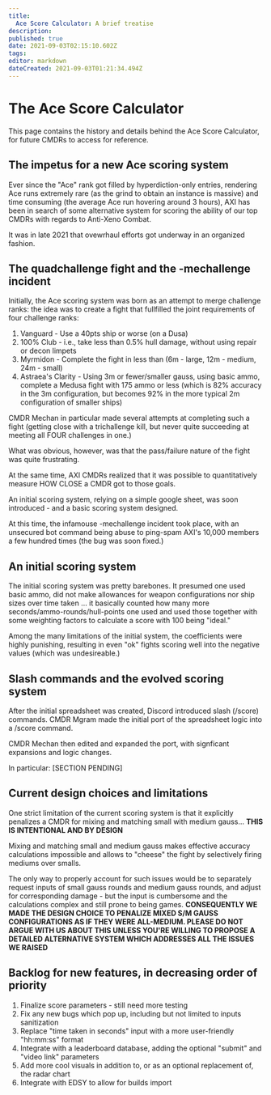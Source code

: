 ```yaml
---
title:
  Ace Score Calculator: A brief treatise
description:
published: true
date: 2021-09-03T02:15:10.602Z
tags:
editor: markdown
dateCreated: 2021-09-03T01:21:34.494Z
---
```


# The Ace Score Calculator
This page contains the history and details behind the Ace Score Calculator, for future CMDRs to access for reference.

## The impetus for a new Ace scoring system
Ever since the "Ace" rank got filled by hyperdiction-only entries, rendering Ace runs extremely rare (as the grind to obtain an instance is massive) and time consuming (the average Ace run hovering around 3 hours), AXI has been in search of some alternative system for scoring the ability of our top CMDRs with regards to Anti-Xeno Combat.

It was in late 2021 that ovewrhaul efforts got underway in an organized fashion.

## The quadchallenge fight and the -mechallenge incident
Initially, the Ace scoring system was born as an attempt to merge challenge ranks: the idea was to create a fight that fullfilled the joint requirements of four challenge ranks:
1. Vanguard - Use a 40pts ship or worse (on a Dusa)
2. 100% Club - i.e., take less than 0.5% hull damage, without using repair or decon limpets
3. Myrmidon - Complete the fight in less than (6m - large, 12m - medium, 24m - small)
4. Astraea's Clarity - Using 3m or fewer/smaller gauss, using basic ammo, complete a Medusa fight with 175 ammo or less (which is 82% accuracy in the 3m configuration, but becomes 92% in the more typical 2m configuration of smaller ships)

CMDR Mechan in particular made several attempts at completing such a fight (getting close with a trichallenge kill, but never quite succeeding at meeting all FOUR challenges in one.)

What was obvious, however, was that the pass/failure nature of the fight was quite frustrating.

At the same time, AXI CMDRs realized that it was possible to quantitatively measure HOW CLOSE a CMDR got to those goals.

An initial scoring system, relying on a simple google sheet, was soon introduced - and a basic scoring system designed.

At this time, the infamouse -mechallenge incident took place, with an unsecured bot command being abuse to ping-spam AXI's 10,000 members a few hundred times (the bug was soon fixed.)

## An initial scoring system

The initial scoring system was pretty barebones. It presumed one used basic ammo, did not make allowances for weapon configurations nor ship sizes over time taken ... it basically counted how many more seconds/ammo-rounds/hull-points one used and used those together with some weighting factors to calculate a score with 100 being "ideal."

Among the many limitations of the initial system, the coefficients were highly punishing, resulting in even "ok" fights scoring well into the negative values (which was undesireable.)

## Slash commands and the evolved scoring system

After the initial spreadsheet was created, Discord introduced slash (/score) commands. CMDR Mgram made the initial port of the spreadsheet logic into a /score command.

CMDR Mechan then edited and expanded the port, with signficant expansions and logic changes.

In particular: [SECTION PENDING]

## Current design choices and limitations

One strict limitation of the current scoring system is that it explicitly penalizes a CMDR for mixing and matching small with medium gauss... **THIS IS INTENTIONAL AND BY DESIGN**

Mixing and matching small and medium gauss makes effective accuracy calculations impossible and allows to "cheese" the fight by selectively firing mediums over smalls.

The only way to properly account for such issues would be to separately request inputs of small gauss rounds and medium gauss rounds, and adjust for corresponding damage - but the input is cumbersome and the calculations complex and still prone to being games. **CONSEQUENTLY WE MADE THE DESIGN CHOICE TO PENALIZE MIXED S/M GAUSS CONFIGURATIONS AS IF THEY WERE ALL-MEDIUM. PLEASE DO NOT ARGUE WITH US ABOUT THIS UNLESS YOU'RE WILLING TO PROPOSE A DETAILED ALTERNATIVE SYSTEM WHICH ADDRESSES ALL THE ISSUES WE RAISED**


## Backlog for new features, in decreasing order of priority

1. Finalize score parameters - still need more testing
2. Fix any new bugs which pop up, including but not limited to inputs sanitization
3. Replace "time taken in seconds" input with a more user-friendly "hh:mm:ss" format
4. Integrate with a leaderboard database, adding the optional "submit" and "video link" parameters
5. Add more cool visuals in addition to, or as an optional replacement of, the radar chart
6. Integrate with EDSY to allow for builds import